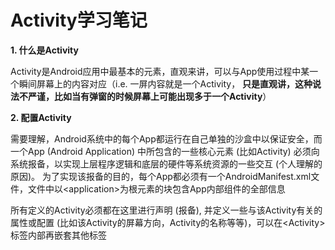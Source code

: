 # Activity学习笔记

**1. 什么是Activity**

Activity是Android应用中最基本的元素，直观来讲，可以与App使用过程中某一个瞬间屏幕上的内容对应（i.e. 一屏内容就是一个Activity， **只是直观讲，这种说法不严谨，比如当有弹窗的时候屏幕上可能出现多于一个Activity**）

**2. 配置Activity**

需要理解，Android系统中的每个App都运行在自己单独的沙盒中以保证安全，而一个App (Android Application) 中所包含的一些核心元素 (比如Activity) 必须向系统报备，以实现上层程序逻辑和底层的硬件等系统资源的一些交互 (个人理解的原因)。 为了实现该报备的目的，每个App都必须有一个AndroidManifest.xml文件，文件中以<application\>为根元素的块包含App内部组件的全部信息

所有定义的Activity必须都在这里进行声明 (报备), 并定义一些与该Activity有关的属性或配置 (比如该Activity的屏幕方向，Activity的名称等等)，可以在<Activity\>标签内部再嵌套其他标签